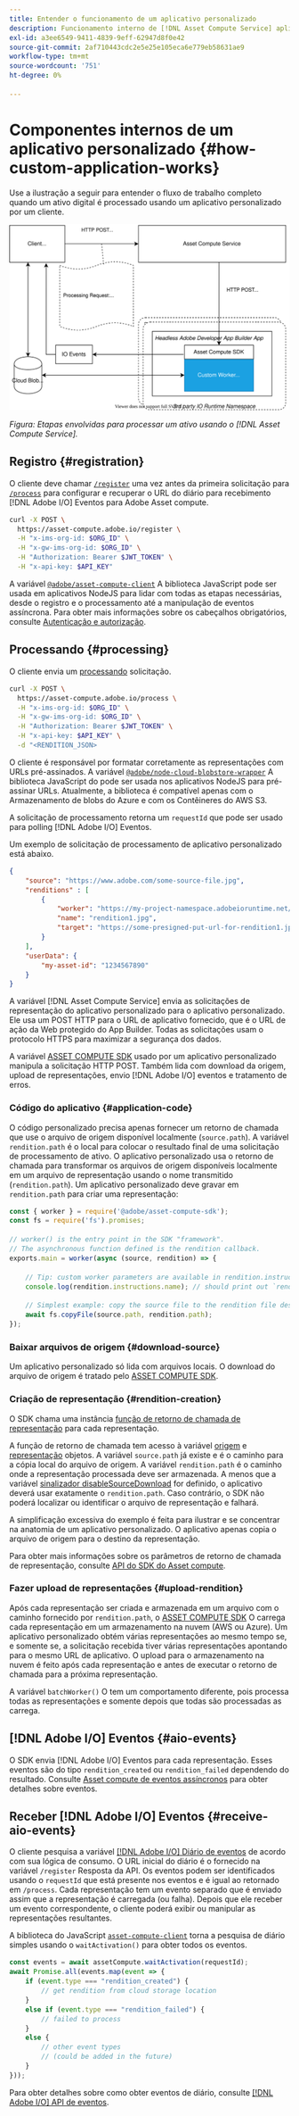 ```yaml
---
title: Entender o funcionamento de um aplicativo personalizado
description: Funcionamento interno de [!DNL Asset Compute Service] aplicativo personalizado para ajudar a entender como funciona.
exl-id: a3ee6549-9411-4839-9eff-62947d8f0e42
source-git-commit: 2af710443cdc2e5e25e105eca6e779eb58631ae9
workflow-type: tm+mt
source-wordcount: '751'
ht-degree: 0%

---
```


# Componentes internos de um aplicativo personalizado {#how-custom-application-works}

Use a ilustração a seguir para entender o fluxo de trabalho completo quando um ativo digital é processado usando um aplicativo personalizado por um cliente.

![Fluxo de trabalho do aplicativo personalizado](assets/customworker.svg)

*Figura: Etapas envolvidas para processar um ativo usando o [!DNL Asset Compute Service].*

## Registro {#registration}

O cliente deve chamar [`/register`](api.md#register) uma vez antes da primeira solicitação para [`/process`](api.md#process-request) para configurar e recuperar o URL do diário para recebimento [!DNL Adobe I/O] Eventos para Adobe Asset compute.

```sh
curl -X POST \
  https://asset-compute.adobe.io/register \
  -H "x-ims-org-id: $ORG_ID" \
  -H "x-gw-ims-org-id: $ORG_ID" \
  -H "Authorization: Bearer $JWT_TOKEN" \
  -H "x-api-key: $API_KEY"
```

A variável [`@adobe/asset-compute-client`](https://github.com/adobe/asset-compute-client#usage) A biblioteca JavaScript pode ser usada em aplicativos NodeJS para lidar com todas as etapas necessárias, desde o registro e o processamento até a manipulação de eventos assíncrona. Para obter mais informações sobre os cabeçalhos obrigatórios, consulte [Autenticação e autorização](api.md).

## Processando {#processing}

O cliente envia um [processando](api.md#process-request) solicitação.

```sh
curl -X POST \
  https://asset-compute.adobe.io/process \
  -H "x-ims-org-id: $ORG_ID" \
  -H "x-gw-ims-org-id: $ORG_ID" \
  -H "Authorization: Bearer $JWT_TOKEN" \
  -H "x-api-key: $API_KEY" \
  -d "<RENDITION_JSON>
```

O cliente é responsável por formatar corretamente as representações com URLs pré-assinados. A variável [`@adobe/node-cloud-blobstore-wrapper`](https://github.com/adobe/node-cloud-blobstore-wrapper#presigned-urls) A biblioteca JavaScript do pode ser usada nos aplicativos NodeJS para pré-assinar URLs. Atualmente, a biblioteca é compatível apenas com o Armazenamento de blobs do Azure e com os Contêineres do AWS S3.

A solicitação de processamento retorna um `requestId` que pode ser usado para polling [!DNL Adobe I/O] Eventos.

Um exemplo de solicitação de processamento de aplicativo personalizado está abaixo.

```json
{
    "source": "https://www.adobe.com/some-source-file.jpg",
    "renditions" : [
        {
            "worker": "https://my-project-namespace.adobeioruntime.net/api/v1/web/my-namespace-version/my-worker",
            "name": "rendition1.jpg",
            "target": "https://some-presigned-put-url-for-rendition1.jpg",
        }
    ],
    "userData": {
        "my-asset-id": "1234567890"
    }
}
```

A variável [!DNL Asset Compute Service] envia as solicitações de representação do aplicativo personalizado para o aplicativo personalizado. Ele usa um POST HTTP para o URL de aplicativo fornecido, que é o URL de ação da Web protegido do App Builder. Todas as solicitações usam o protocolo HTTPS para maximizar a segurança dos dados.

A variável [ASSET COMPUTE SDK](https://github.com/adobe/asset-compute-sdk#adobe-asset-compute-worker-sdk) usado por um aplicativo personalizado manipula a solicitação HTTP POST. Também lida com download da origem, upload de representações, envio [!DNL Adobe I/O] eventos e tratamento de erros.

<!-- TBD: Add the application diagram. -->

### Código do aplicativo {#application-code}

O código personalizado precisa apenas fornecer um retorno de chamada que use o arquivo de origem disponível localmente (`source.path`). A variável `rendition.path` é o local para colocar o resultado final de uma solicitação de processamento de ativo. O aplicativo personalizado usa o retorno de chamada para transformar os arquivos de origem disponíveis localmente em um arquivo de representação usando o nome transmitido (`rendition.path`). Um aplicativo personalizado deve gravar em `rendition.path` para criar uma representação:

```javascript
const { worker } = require('@adobe/asset-compute-sdk');
const fs = require('fs').promises;

// worker() is the entry point in the SDK "framework".
// The asynchronous function defined is the rendition callback.
exports.main = worker(async (source, rendition) => {

    // Tip: custom worker parameters are available in rendition.instructions.
    console.log(rendition.instructions.name); // should print out `rendition.jpg`.

    // Simplest example: copy the source file to the rendition file destination so as to transfer the asset as is without processing.
    await fs.copyFile(source.path, rendition.path);
});
```

### Baixar arquivos de origem {#download-source}

Um aplicativo personalizado só lida com arquivos locais. O download do arquivo de origem é tratado pelo [ASSET COMPUTE SDK](https://github.com/adobe/asset-compute-sdk#adobe-asset-compute-worker-sdk).

### Criação de representação {#rendition-creation}

O SDK chama uma instância [função de retorno de chamada de representação](https://github.com/adobe/asset-compute-sdk#rendition-callback-for-worker-required) para cada representação.

A função de retorno de chamada tem acesso à variável [origem](https://github.com/adobe/asset-compute-sdk#source) e [representação](https://github.com/adobe/asset-compute-sdk#rendition) objetos. A variável `source.path` já existe e é o caminho para a cópia local do arquivo de origem. A variável `rendition.path` é o caminho onde a representação processada deve ser armazenada. A menos que a variável [sinalizador disableSourceDownload](https://github.com/adobe/asset-compute-sdk#worker-options-optional) for definido, o aplicativo deverá usar exatamente o `rendition.path`. Caso contrário, o SDK não poderá localizar ou identificar o arquivo de representação e falhará.

A simplificação excessiva do exemplo é feita para ilustrar e se concentrar na anatomia de um aplicativo personalizado. O aplicativo apenas copia o arquivo de origem para o destino da representação.

Para obter mais informações sobre os parâmetros de retorno de chamada de representação, consulte [API do SDK do Asset compute](https://github.com/adobe/asset-compute-sdk#api-details).

### Fazer upload de representações {#upload-rendition}

Após cada representação ser criada e armazenada em um arquivo com o caminho fornecido por `rendition.path`, o [ASSET COMPUTE SDK](https://github.com/adobe/asset-compute-sdk#adobe-asset-compute-worker-sdk) O carrega cada representação em um armazenamento na nuvem (AWS ou Azure). Um aplicativo personalizado obtém várias representações ao mesmo tempo se, e somente se, a solicitação recebida tiver várias representações apontando para o mesmo URL de aplicativo. O upload para o armazenamento na nuvem é feito após cada representação e antes de executar o retorno de chamada para a próxima representação.

A variável `batchWorker()` O tem um comportamento diferente, pois processa todas as representações e somente depois que todas são processadas as carrega.

## [!DNL Adobe I/O] Eventos {#aio-events}

O SDK envia [!DNL Adobe I/O] Eventos para cada representação. Esses eventos são do tipo `rendition_created` ou `rendition_failed` dependendo do resultado. Consulte [Asset compute de eventos assíncronos](api.md#asynchronous-events) para obter detalhes sobre eventos.

## Receber [!DNL Adobe I/O] Eventos {#receive-aio-events}

O cliente pesquisa a variável [[!DNL Adobe I/O] Diário de eventos](https://www.adobe.io/apis/experienceplatform/events/ioeventsapi.html#/Journaling) de acordo com sua lógica de consumo. O URL inicial do diário é o fornecido na variável `/register` Resposta da API. Os eventos podem ser identificados usando o `requestId` que está presente nos eventos e é igual ao retornado em `/process`. Cada representação tem um evento separado que é enviado assim que a representação é carregada (ou falha). Depois que ele receber um evento correspondente, o cliente poderá exibir ou manipular as representações resultantes.

A biblioteca do JavaScript [`asset-compute-client`](https://github.com/adobe/asset-compute-client#usage) torna a pesquisa de diário simples usando o `waitActivation()` para obter todos os eventos.

```javascript
const events = await assetCompute.waitActivation(requestId);
await Promise.all(events.map(event => {
    if (event.type === "rendition_created") {
        // get rendition from cloud storage location
    }
    else if (event.type === "rendition_failed") {
        // failed to process
    }
    else {
        // other event types
        // (could be added in the future)
    }
}));
```

Para obter detalhes sobre como obter eventos de diário, consulte [[!DNL Adobe I/O] API de eventos](https://www.adobe.io/apis/experienceplatform/events/ioeventsapi.html#!adobedocs/adobeio-events/master/events-api-reference.yaml).

<!-- TBD:
* Illustration of the controls/data flow.
* Basic overview, in text and not code, of how an application works.
-->
